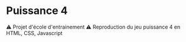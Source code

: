 # Puissance 4
⚠️ Projet d'école d'entrainement ⚠️
Reproduction du jeu puissance 4 en HTML, CSS, Javascript
